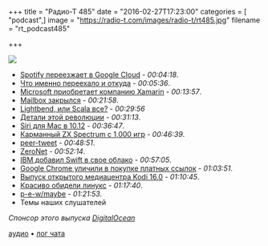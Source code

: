 +++
title = "Радио-Т 485"
date = "2016-02-27T17:23:00"
categories = [ "podcast",]
image = "https://radio-t.com/images/radio-t/rt485.jpg"
filename = "rt_podcast485"

+++

![](https://radio-t.com/images/radio-t/rt485.jpg)

- [Spotify переезжает в Google Cloud](http://www.engadget.com/2016/02/24/spotify-moving-data-to-google-cloud-platform/) - *00:04:18*.
- [Что именно переехало и откуда](https://news.spotify.com/int/2016/02/23/announcing-spotify-infrastructures-googley-future/) - *00:05:36*.
- [Microsoft приобретает компанию Xamarin](https://habrahabr.ru/company/microsoft/blog/277875/) - *00:13:57*.
- [Mailbox закрылся](http://thenextweb.com/apps/2016/02/26/mailbox-is-shutting-down-today-here-are-a-few-great-alternatives/) - *00:21:58*.
- [Lightbend, или Scala все?](http://redmonk.com/jgovernor/2016/02/24/on-lightbend-lagom-and-java-is-dead-is-dead/) - *00:29:56*
- [Детали этой революции](https://www.voxxed.com/blog/2016/02/typesafe-rebrands-as-lightbend-debuts-with-java-microservices-framework/) - *00:31:13*.
- [Siri для Mac в 10.12](http://arstechnica.com/apple/2016/02/report-siri-for-mac-will-be-one-of-os-x-10-12s-major-new-features/) - *00:36:47*.
- [Карманный ZX Spectrum с 1,000 игр](http://metro.co.uk/2016/02/16/sir-clive-sinclair-to-launch-handheld-zx-spectrum-with-1000-games-5686886/) - *00:46:39*.
- [peer-tweet](https://github.com/lmatteis/peer-tweet) - *00:48:51*.
- [ZeroNet](http://zeronet.io/) - *00:52:14*.
- [IBM добавил Swift в свое облако](http://www.businessinsider.com/apple-swift-gives-ibm-a-leg-up-in-cloud-2016-2) - *00:57:05*.
- [Google Chrome уличили в покупке платных ссылок](http://www.searchengines.ru/news/archives/google_ulichili.html) - *01:03:51*.
- [Выпуск открытого медиацентра Kodi 16.0](http://www.opennet.ru/opennews/art.shtml?num=43917) - *01:10:45*.
- [Красиво обидели линукс](http://motherboard.vice.com/read/linux-mint-was-hacked) - *01:17:40*.
- [p-e-w/maybe](https://github.com/p-e-w/maybe) - *01:21:53*.
- Темы наших слушателей

_Спонсор этого выпуска [DigitalOcean](https://do.co/radiot)_

[аудио](https://cdn.radio-t.com/rt_podcast485.mp3) • [лог чата](http://chat.radio-t.com/logs/radio-t-485.html)
<audio src="https://cdn.radio-t.com/rt_podcast485.mp3" preload="none"></audio>
